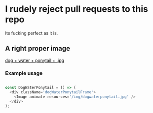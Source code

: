 # I rudely reject pull requests to this repo
Its fucking perfect as it is.

## A right proper image
[dog + water + ponytail + .jpg](https://twitter.com/dorkocracy/status/1004998104897089537)

### Example usage

```javascript

const DogWaterPonytail = () => (
  <div className='dogWaterPonytailFrame'>
    <Image animate resources='/img/dogwaterponytail.jpg' />
  </div>
);

```
